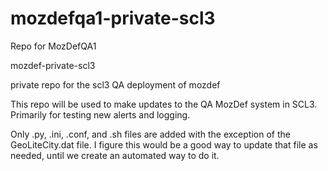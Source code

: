 # mozdefqa1-private-scl3
Repo for MozDefQA1

mozdef-private-scl3

private repo for the scl3 QA deployment of mozdef

This repo will be used to make updates to the QA MozDef system in SCL3. Primarily for testing new alerts and logging.

Only .py, .ini, .conf, and .sh files are added with the exception of the GeoLiteCity.dat file. I figure this would be a good way to update that file as needed, until we create an automated way to do it.
